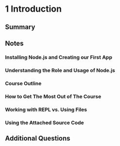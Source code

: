 # 1 Introduction

## Summary

## Notes

### Installing Node.js and Creating our First App

### Understanding the Role and Usage of Node.js

### Course Outline

### How to Get The Most Out of The Course

### Working with REPL vs. Using Files

### Using the Attached Source Code

## Additional Questions

